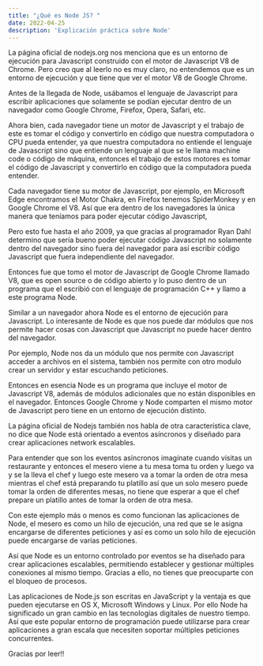 ```yaml
---
title: "¿Qué es Node JS? "
date: 2022-04-25
description: 'Explicación práctica sobre Node'
---
```


La página oficial de nodejs.org nos menciona que es un entorno de ejecución para Javascript construido con el motor de Javascript V8 de Chrome. Pero creo que al leerlo no es muy claro, no entendemos que es un entorno de ejecución y que tiene que ver el motor V8 de Google Chrome.

Antes de la llegada de Node, usábamos el lenguaje de Javascript para escribir aplicaciones que solamente se podían ejecutar dentro de un navegador como Google Chrome, Firefox, Opera, Safari, etc.

Ahora bien, cada navegador tiene un motor de Javascript y el trabajo de este es tomar el código y convertirlo en código que nuestra computadora o CPU pueda entender, ya que nuestra computadora no entiende el lenguaje de Javascript sino que entiende un lenguaje al que se le llama machine code o código de máquina, entonces el trabajo de estos motores es tomar el código de Javascript y convertirlo en código que la computadora pueda entender. 

Cada navegador tiene su motor de Javascript, por ejemplo, en Microsoft Edge encontramos el Motor Chakra, en Firefox tenemos SpiderMonkey y en Google Chrome el V8. Así que era dentro de los navegadores la única manera que teníamos para poder ejecutar código Javascript, 

Pero esto fue hasta el año 2009, ya que gracias al programador Ryan Dahl determino que sería bueno poder ejecutar código Javascript no solamente dentro del navegador sino fuera del navegador para así escribir código Javascript que fuera independiente del navegador.

Entonces fue que tomo el motor de Javascript de Google Chrome llamado V8, que es open source o de código abierto y lo puso dentro de un programa que el escribió con el lenguaje de programación C++ y llamo a este programa Node.

Similar a un navegador ahora Node es el entorno de ejecución para Javascript. Lo interesante de Node es que nos puede dar módulos que nos permite hacer cosas con Javascript que Javascript no puede hacer dentro del navegador.

Por ejemplo, Node nos da un módulo que nos permite con Javascript acceder a archivos en el sistema, también nos permite con otro modulo crear un servidor 
y estar escuchando peticiones.

Entonces en esencia Node es un programa que incluye el motor de Javascript V8, además de módulos adicionales que no están disponibles en el navegador. Entonces Google Chrome y Node comparten el mismo motor de Javascript pero tiene en un entorno de ejecución distinto.

La página oficial de Nodejs también nos habla de otra característica clave, no dice que Node está orientado a eventos asíncronos y diseñado para crear aplicaciones network escalables.

Para entender que son los eventos asíncronos imagínate cuando visitas un restaurante y entonces el mesero viene a tu mesa toma tu orden y luego va y se la lleva el chef y luego este mesero va a tomar la orden de otra mesa mientras el chef está preparando tu platillo así que un solo mesero puede tomar la orden de diferentes mesas, no tiene que esperar a que el chef prepare un platillo antes de tomar la orden de otra mesa.

Con este ejemplo más o menos es como funcionan las aplicaciones de Node, el mesero es como un hilo de ejecución, una red que se le asigna encargarse de diferentes peticiones y así es como un solo hilo de ejecución puede encargarse de varias peticiones.

Así que Node es un entorno controlado por eventos se ha diseñado para crear aplicaciones escalables, permitiendo establecer y gestionar múltiples conexiones al mismo tiempo. Gracias a ello, no tienes que preocuparte con el bloqueo de procesos.

Las aplicaciones de Node.js son escritas en JavaScript y la ventaja es que pueden ejecutarse en OS X, Microsoft Windows y Linux. Por ello Node ha significado un gran cambio en las tecnologías digitales de nuestro tiempo. Así que este popular entorno de programación puede utilizarse para crear aplicaciones a gran escala que necesiten soportar múltiples peticiones concurrentes.



Gracias por leer!!
